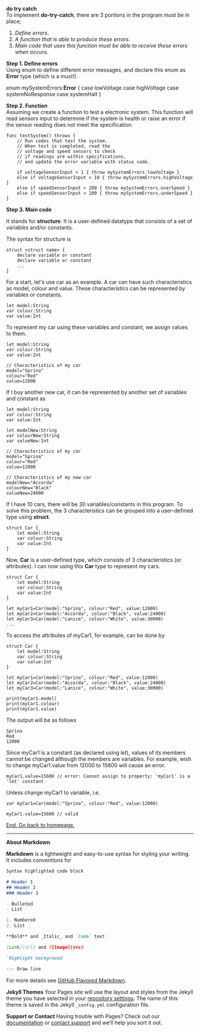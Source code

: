 **do try catch**  
To implement **do-try-catch**, there are 3 portions in the program must be in place;  
1. *Define errors*.  
2. *A function that is able to produce these errors*.  
3. *Main code that uses this function must be able to receive these errors when occurs*.  
  
**Step 1. Define errors**  
Using enum to define different error messages, and declare this enum as **Error** type (which is a must!).

enum mySystemErrors:**Error** {
    case lowVoltage
    case highVoltage
    case systemNoResponse
    case systemHalt
}

**Step 2. Function**  
Assuming we create a function to test a electronic system. This function will read sensors input to determine if the system is health or raise an error if the sensor reading does not meet the specification.
```
func testSystem() throws {
    // Run codes that test the system.
    // When test is completed, read the
    // voltage and speed sensors to check
    // if readings are within specifications,
    // and update the error variable with status code.
 
    if voltageSensorInput < 1 { throw mySystemErrors.lowVoltage }
    else if voltageSensorInput > 10 { throw mySystemErrors.highVoltage }
    else if speedSensorInput > 200 { throw mySystemErrors.overSpeed }
    else if speedSensorInput < 100 { throw mySystemErrors.underSpeed }
}
```

**Step 3. Main code**  


It stands for **structure**. It is a user-defined datatype that consists of a set of variables and/or constants.  
  
The syntax for structure is
```
struct <struct name> {
    declare variable or constant
    declare variable or constant
    ...
}
```
For a start, let's use car as an example. A car can have such characteristics as model, colour and value. These characteristics can be represented by variables or constants.
```
let model:String
var colour:String
var value:Int
```
To represent my car using these variables and constant, we assign values to them.
```
let model:String
var colour:String
var value:Int

// Characteristics of my car
model="Sprina"
colour="Red"
value=12000
```
If I buy another new car, it can be represented by another set of variables and constant as
```
let model:String
var colour:String
var value:Int

let modelNew:String
var colourNew:String
var valueNew:Int

// Characteristics of my car
model="Sprina"
colour="Red"
value=12000

// Characteristics of my new car
modelNew="Accorda"
colourNew="Black"
valueNew=24000
```
If I have 10 cars, there will be 30 variables/constants in this program. To solve this problem, the 3 characteristics can be grouped into a user-defined type using **struct**.
```
struct Car {
    let model:String
    var colour:String
    var value:Int
}
```
Now, **Car** is a user-defined type, which consists of 3 characteristics (or attributes). I can now using this **Car** type to represent my cars.
```
struct Car {
    let model:String
    var colour:String
    var value:Int
}

let myCar1=Car(model:"Sprina", colour:"Red", value:12000)
let myCar2=Car(model:"Accorda", colour:"Black", value:24000)
let myCar3=Car(model:"Lanice", colour:"White", value:30000)
...
```
To access the attributes of myCar1, for example, can be done by
```
struct Car {
    let model:String
    var colour:String
    var value:Int
}

let myCar1=Car(model:"Sprina", colour:"Red", value:12000)
let myCar2=Car(model:"Accorda", colour:"Black", value:24000)
let myCar3=Car(model:"Lanice", colour:"White", value:30000)

print(myCar1.model)
print(myCar1.colour)
print(myCar1.value)
```
The output will be as follows
```
Sprina
Red
12000
```
Since myCar1 is a constant (as declared using *let*), values of its members cannot be changed although the members are variables. For example, wish to change myCar1.value from 12000 to 15600 will cause an error.
```
myCar1.value=15600 // error: Cannot assign to property: 'myCar1' is a 'let' constant
```
Unless change myCar1 to variable, i.e.
```
var myCar1=Car(model:"Sprina", colour:"Red", value:12000)

myCar1.value=15600 // valid
```

  
  
  
[End. Go back to homepage.](https://siewmeng.github.io/swift/)

-------------------------------------------------------------------------

**About Markdown**

**Markdown** is a lightweight and easy-to-use syntax for styling your writing. It includes conventions for

```markdown
Syntax highlighted code block

# Header 1
## Header 2
### Header 3

- Bulleted
- List

1. Numbered
2. List

**Bold** and _Italic_ and `Code` text

[Link](url) and ![Image](src)

`Highlight background`

--- Draw line

```
For more details see [GitHub Flavored Markdown](https://guides.github.com/features/mastering-markdown/).

**Jekyll Themes**
Your Pages site will use the layout and styles from the Jekyll theme you have selected in your [repository settings](https://github.com/siewmeng/sm/settings). The name of this theme is saved in the Jekyll `_config.yml` configuration file.

**Support or Contact**
Having trouble with Pages? Check out our [documentation](https://help.github.com/categories/github-pages-basics/) or [contact support](https://github.com/contact) and we’ll help you sort it out.
